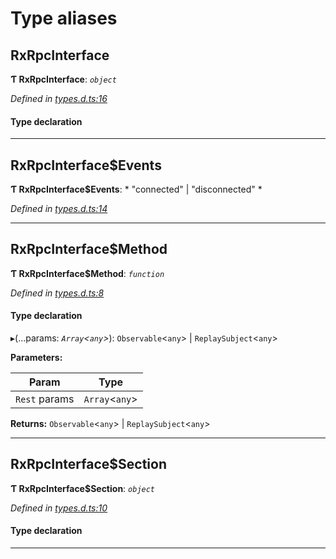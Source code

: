 

# Type aliases

<a id="rxrpcinterface"></a>

##  RxRpcInterface

**Ƭ RxRpcInterface**: *`object`*

*Defined in [types.d.ts:16](https://github.com/polkadot-js/api/blob/7180f89/packages/rpc-rx/src/types.d.ts#L16)*

#### Type declaration

___
<a id="rxrpcinterface_events"></a>

##  RxRpcInterface$Events

**Ƭ RxRpcInterface$Events**: * "connected" &#124; "disconnected"
*

*Defined in [types.d.ts:14](https://github.com/polkadot-js/api/blob/7180f89/packages/rpc-rx/src/types.d.ts#L14)*

___
<a id="rxrpcinterface_method"></a>

##  RxRpcInterface$Method

**Ƭ RxRpcInterface$Method**: *`function`*

*Defined in [types.d.ts:8](https://github.com/polkadot-js/api/blob/7180f89/packages/rpc-rx/src/types.d.ts#L8)*

#### Type declaration
▸(...params: *`Array`<`any`>*):  `Observable`<`any`> &#124; `ReplaySubject`<`any`>

**Parameters:**

| Param | Type |
| ------ | ------ |
| `Rest` params | `Array`<`any`> |

**Returns:**  `Observable`<`any`> &#124; `ReplaySubject`<`any`>

___
<a id="rxrpcinterface_section"></a>

##  RxRpcInterface$Section

**Ƭ RxRpcInterface$Section**: *`object`*

*Defined in [types.d.ts:10](https://github.com/polkadot-js/api/blob/7180f89/packages/rpc-rx/src/types.d.ts#L10)*

#### Type declaration

[index: `string`]: [RxRpcInterface$Method](_types_d_.md#rxrpcinterface_method)

___

